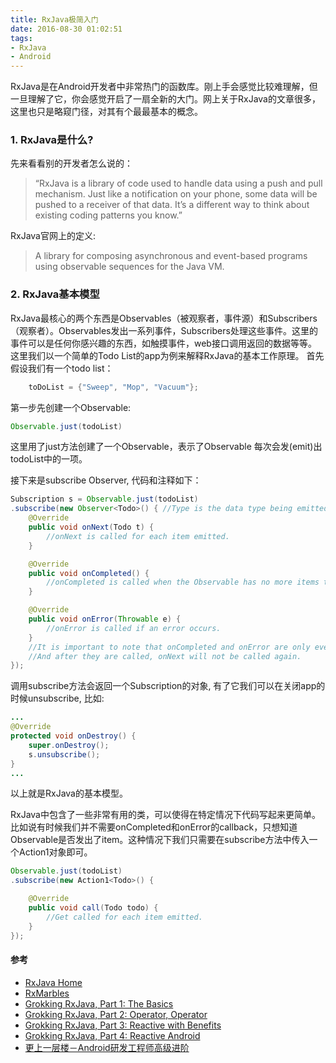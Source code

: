 ```yaml
---
title: RxJava极简入门
date: 2016-08-30 01:02:51
tags: 
- RxJava
- Android
---
```


RxJava是在Android开发者中非常热门的函数库。刚上手会感觉比较难理解，但一旦理解了它，你会感觉开启了一扇全新的大门。网上关于RxJava的文章很多，这里也只是略窥门径，对其有个最最基本的概念。

### 1. RxJava是什么?
先来看看别的开发者怎么说的：
>“RxJava is a library of code used to handle data using a push and pull mechanism. Just like a notification on your phone, some data will be pushed to a receiver of that data. It’s a different way to think about existing coding patterns you know.” 

RxJava官网上的定义:
>A library for composing asynchronous and event-based programs using observable sequences for the Java VM.

### 2. RxJava基本模型
RxJava最核心的两个东西是Observables（被观察者，事件源）和Subscribers（观察者）。Observables发出一系列事件，Subscribers处理这些事件。这里的事件可以是任何你感兴趣的东西，如触摸事件，web接口调用返回的数据等等。
这里我们以一个简单的Todo List的app为例来解释RxJava的基本工作原理。
首先假设我们有一个todo list：
```java
    toDoList = {"Sweep", "Mop", "Vacuum"};
```

第一步先创建一个Observable: 
```java
Observable.just(todoList) 
```
这里用了just方法创建了一个Observable，表示了Observable 每次会发(emit)出todoList中的一项。

接下来是subscribe Observer, 代码和注释如下：
```java
Subscription s = Observable.just(todoList)
.subscribe(new Observer<Todo>() { //Type is the data type being emitted
    @Override
    public void onNext(Todo t) {
        //onNext is called for each item emitted.
    }

    @Override
    public void onCompleted() {
        //onCompleted is called when the Observable has no more items to admit
    }

    @Override
    public void onError(Throwable e) {
        //onError is called if an error occurs.
    }
    //It is important to note that onCompleted and onError are only ever called once.
    //And after they are called, onNext will not be called again.
});
```

调用subscribe方法会返回一个Subscription的对象, 有了它我们可以在关闭app的时候unsubscribe, 比如:
```java
...
@Override
protected void onDestroy() {
    super.onDestroy();
    s.unsubscribe();
}
...
```

以上就是RxJava的基本模型。

RxJava中包含了一些非常有用的类，可以使得在特定情况下代码写起来更简单。
比如说有时候我们并不需要onCompleted和onError的callback，只想知道Observable是否发出了item。这种情况下我们只需要在subscribe方法中传入一个Action1对象即可。
```java
Observable.just(todoList)
.subscribe(new Action1<Todo>() {

    @Override
    public void call(Todo todo) {
        //Get called for each item emitted.
    }
});
```

#### 参考
- [RxJava Home](https://github.com/ReactiveX/RxJava/wiki)
- [RxMarbles](http://rxmarbles.com)
- [Grokking RxJava, Part 1: The Basics](http://blog.danlew.net/2014/09/15/grokking-rxjava-part-1/)
- [Grokking RxJava, Part 2: Operator, Operator](http://blog.danlew.net/2014/09/22/grokking-rxjava-part-2/)
- [Grokking RxJava, Part 3: Reactive with Benefits](http://blog.danlew.net/2014/09/30/grokking-rxjava-part-3/)
- [Grokking RxJava, Part 4: Reactive Android](http://blog.danlew.net/2014/10/08/grokking-rxjava-part-4/)
- [更上一层楼－Android研发工程师高级进阶](https://www.gitbook.com/book/asce1885/android-rd-senior-advanced/details)